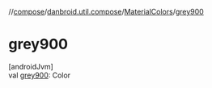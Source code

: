 //[compose](../../../index.md)/[danbroid.util.compose](../index.md)/[MaterialColors](index.md)/[grey900](grey900.md)

# grey900

[androidJvm]\
val [grey900](grey900.md): Color

